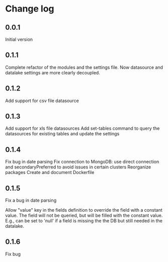 # Change log
## 0.0.1
Initial version
## 0.1.1
Complete refactor of the modules and the settings file.
Now datasource and datalake settings are more clearly decoupled.
## 0.1.2
Add support for csv file datasource
## 0.1.3
Add support for xls file datasources
Add set-tables command to query the datasources for existing tables and update the settings
## 0.1.4
Fix bug in date parsing
Fix connection to MongoDB: use direct connection and secondaryPreferred to avoid issues in certain clusters
Reorganize packages
Create and document Dockerfile
## 0.1.5
Fix a bug in date parsing

Allow "value" key in the fields definition to override the field with a constant value.
The field will not be queried, but will be filled with the constant value. 
E.g., can be set to 'null' if a field is missing the the DB but still needed in the datalake.

## 0.1.6
Fix bug